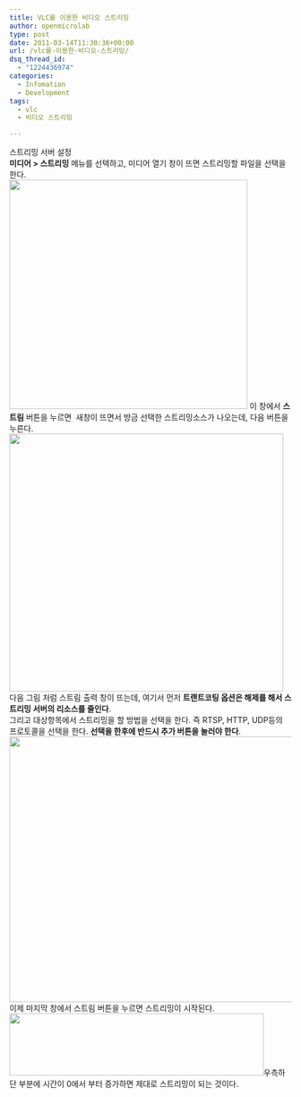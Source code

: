 ```yaml
---
title: VLC를 이용한 비디오 스트리밍
author: openmicrolab
type: post
date: 2011-03-14T11:30:36+00:00
url: /vlc를-이용한-비디오-스트리밍/
dsq_thread_id:
  - "1224436974"
categories:
  - Infomation
  - Development
tags:
  - vlc
  - 비디오 스트리밍

---
```

스트리밍 서버 설정  
**미디어 > 스트리밍** 메뉴를 선택하고, 미디어 열기 창이 뜨면 스트리밍할 파일을 선택을 한다.  
<img loading="lazy" src="/images/1/cfile26.uf.135B603C4D7DF8B608ACA7.jpg" class="aligncenter" width="425" height="409" alt="" filename="vlc_1.jpg" filemime="image/jpeg" /> 이 창에서 **스트림** 버튼을 누르면&nbsp;&nbsp;새창이 뜨면서 방금 선택한 스트리밍소스가 나오는데, 다음 버튼을 누른다.  
<img loading="lazy" src="/images/1/cfile29.uf.120D8F364D7DF94C187392.jpg" class="aligncenter" width="489" height="460" alt="" filename="vlc_2.jpg" filemime="image/jpeg" /> 다음 그림 처럼 스트림 출력 창이 뜨는데, 여기서 먼저 **트랜트코팅 옵션은 해제를&nbsp;해서 스트리밍 서버의 리소스를 줄인다**.  
그리고 대상항목에서 스트리밍을 할 방법을 선택을 한다. 즉 RTSP, HTTP, UDP등의 프로토콜을 선택을 한다.&nbsp;**선택을 한후에 반드시 추가 버튼을 눌러야 한다**.  
<img loading="lazy" src="/images/1/cfile30.uf.132CB03A4D7DFA6E1A489F.jpg" class="aligncenter" width="535" height="474" alt="" filename="vlc_3.jpg" filemime="image/jpeg" /> 이제 마지막 창에서 스트림 버튼을 누르면 스트리밍이 시작된다.<img loading="lazy" src="/images/1/cfile29.uf.125D76374D7DFB292ED856.jpg" class="aligncenter" width="454" height="111" alt="" filename="vlc_5.jpg" filemime="image/jpeg" />우측하단 부분에 시간이 0에서 부터 증가하면 제대로 스트리밍이 되는 것이다.